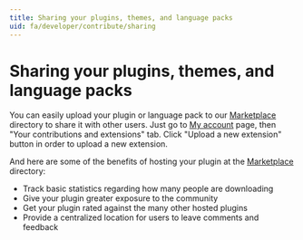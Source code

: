 ```yaml
---
title: Sharing your plugins, themes, and language packs
uid: fa/developer/contribute/sharing
---
```


# Sharing your plugins, themes, and language packs

You can easily upload your plugin or language pack to our [Marketplace](http://www.nopcommerce.com/marketplace.aspx) directory to share it with other users. Just go to [My account](http://www.nopcommerce.com/account.aspx) page, then "Your contributions and extensions" tab. Click "Upload a new extension" button in order to upload a new extension.

And here are some of the benefits of hosting your plugin at the [Marketplace](http://www.nopcommerce.com/marketplace.aspx) directory:

* Track basic statistics regarding how many people are downloading
* Give your plugin greater exposure to the community
* Get your plugin rated against the many other hosted plugins
* Provide a centralized location for users to leave comments and feedback